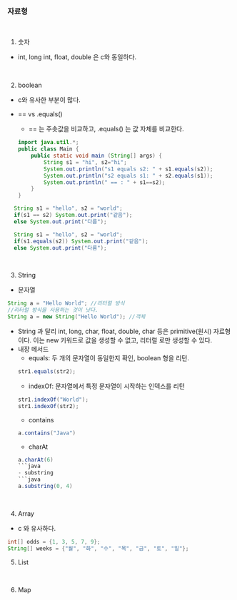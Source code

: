 <h3>자료형</h3>

<br/>

1. 숫자

- int, long int, float, double 은 c와 동일하다.

<br/>

2. boolean

- c와 유사한 부분이 많다.
- == vs .equals()

  - == 는 주솟값을 비교하고, .equals() 는 값 자체를 비교한다.

  ```java
  import java.util.*;
  public class Main {
      public static void main (String[] args) {
          String s1 = "hi", s2="hi";
          System.out.println("s1 equals s2: " + s1.equals(s2));
          System.out.println("s2 equals s1: " + s2.equals(s1));
          System.out.println(" == : " + s1==s2);
      }
  }
  ```

```java
  String s1 = "hello", s2 = "world";
  if(s1 == s2) System.out.print("같음");
  else System.out.print("다름");
```

```java
  String s1 = "hello", s2 = "world";
  if(s1.equals(s2)) System.out.print("같음");
  else System.out.print("다름");
```

<br/>

3. String

- 문자열

```java
String a = "Hello World"; //리터럴 방식
//리터럴 방식을 사용하는 것이 낫다.
String a = new String("Hello World"); //객체
```

- String 과 달리 int, long, char, float, double, char 등은 primitive(원시) 자료형이다.
  이는 new 키워드로 값을 생성할 수 없고, 리터럴 로만 생성할 수 있다.
- 내장 메서드
  - equals: 두 개의 문자열이 동일한지 확인, boolean 형을 리턴.
  ```java
  str1.equals(str2);
  ```
  - indexOf: 문자열에서 특정 문자열이 시작하는 인덱스를 리턴
  ```java
  str1.indexOf("World");
  str1.indexOf(str2);
  ```
  - contains
  ```java
  a.contains("Java")
  ```
  - charAt
  ````java
  a.charAt(6)
  ```java
  - substring
  ```java
  a.substring(0, 4)
  ````

<br/>

4. Array

- c 와 유사하다.

```java
int[] odds = {1, 3, 5, 7, 9};
String[] weeks = {"월", "화", "수", "목", "금", "토", "일"};
```

5. List

<br/>

6. Map

<br/>
